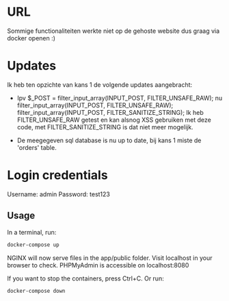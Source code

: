 # URL
Sommige functionaliteiten werkte niet op de gehoste website dus graag via docker openen :)

# Updates
Ik heb ten opzichte van kans 1 de volgende updates aangebracht:

- Ipv $_POST = filter_input_array(INPUT_POST, FILTER_UNSAFE_RAW); nu filter_input_array(INPUT_POST, FILTER_UNSAFE_RAW); filter_input_array(INPUT_POST, FILTER_SANITIZE_STRING); Ik heb FILTER_UNSAFE_RAW getest en kan alsnog XSS gebruiken met deze code, met FILTER_SANITIZE_STRING is dat niet meer mogelijk.

- De meegegeven sql database is nu up to date, bij kans 1 miste de 'orders' table.

# Login credentials

Username: admin
Password: test123

## Usage

In a terminal, run:
```bash
docker-compose up
```

NGINX will now serve files in the app/public folder. Visit localhost in your browser to check.
PHPMyAdmin is accessible on localhost:8080

If you want to stop the containers, press Ctrl+C. 
Or run:
```bash
docker-compose down
```